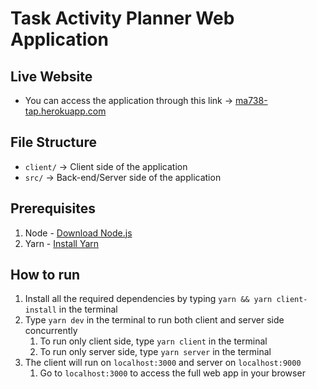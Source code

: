 # Task Activity Planner Web Application

## Live Website
* You can access the application through this link -> [ma738-tap.herokuapp.com](https://ma738-tap.herokuapp.com)

## File Structure
* `client/` -> Client side of the application
* `src/` -> Back-end/Server side of the application

## Prerequisites

1. Node - [Download Node.js](https://nodejs.org/en/download/)
2. Yarn - [Install Yarn](https://yarnpkg.com/lang/en/docs/install/#mac-stable)

## How to run

1. Install all the required dependencies by typing `yarn && yarn client-install` in the terminal
2. Type `yarn dev` in the terminal to run both client and server side concurrently
   1. To run only client side, type `yarn client` in the terminal
   2. To run only server side, type `yarn server` in the terminal
3. The client will run on `localhost:3000` and server on `localhost:9000`
   1. Go to `localhost:3000` to access the full web app in your browser